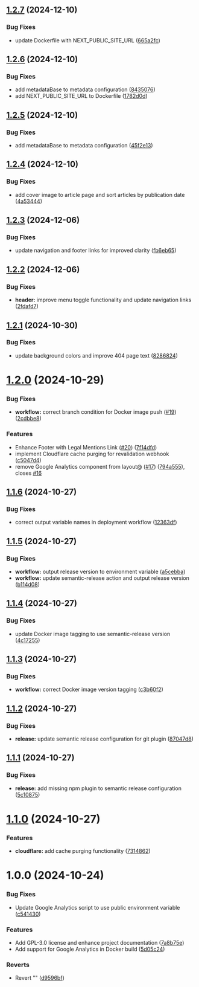 ## [1.2.7](https://github.com/Mowee59/blog-frontend/compare/v1.2.6...v1.2.7) (2024-12-10)


### Bug Fixes

* update Dockerfile with NEXT_PUBLIC_SITE_URL ([665a2fc](https://github.com/Mowee59/blog-frontend/commit/665a2fc4f01882c24ab40241eb233e8ddead2fee))

## [1.2.6](https://github.com/Mowee59/blog-frontend/compare/v1.2.5...v1.2.6) (2024-12-10)


### Bug Fixes

* add metadataBase to metadata configuration ([8435076](https://github.com/Mowee59/blog-frontend/commit/8435076a8afa2341ba6ed4f1a289f4dc14dad570))
* add NEXT_PUBLIC_SITE_URL to Dockerfile ([1782d0d](https://github.com/Mowee59/blog-frontend/commit/1782d0d22020a1c771e42af3cff00d152fa01a8c))

## [1.2.5](https://github.com/Mowee59/blog-frontend/compare/v1.2.4...v1.2.5) (2024-12-10)


### Bug Fixes

* add metadataBase to metadata configuration ([45f2e13](https://github.com/Mowee59/blog-frontend/commit/45f2e1383328fa5e20430c2b76ad6111a5a2d604))

## [1.2.4](https://github.com/Mowee59/blog-frontend/compare/v1.2.3...v1.2.4) (2024-12-10)


### Bug Fixes

* add cover image to article page and sort articles by publication date ([4a53444](https://github.com/Mowee59/blog-frontend/commit/4a53444e1a9a8534f02523ed34d77f4daa2ab55c))

## [1.2.3](https://github.com/Mowee59/blog-frontend/compare/v1.2.2...v1.2.3) (2024-12-06)


### Bug Fixes

* update navigation and footer links for improved clarity ([fb6eb65](https://github.com/Mowee59/blog-frontend/commit/fb6eb65f31a8a99a8f866c1a48fe598ebb00da53))

## [1.2.2](https://github.com/Mowee59/blog-frontend/compare/v1.2.1...v1.2.2) (2024-12-06)


### Bug Fixes

* **header:** improve menu toggle functionality and update navigation links ([2fdafd7](https://github.com/Mowee59/blog-frontend/commit/2fdafd7dd05ea9f4045d57744add651ea1dca4e0))

## [1.2.1](https://github.com/Mowee59/blog-frontend/compare/v1.2.0...v1.2.1) (2024-10-30)


### Bug Fixes

* update background colors and improve 404 page text ([8286824](https://github.com/Mowee59/blog-frontend/commit/8286824c14bd41477e557ee1d7cc3fb7df340f49))

# [1.2.0](https://github.com/Mowee59/blog-frontend/compare/v1.1.6...v1.2.0) (2024-10-29)


### Bug Fixes

* **workflow:** correct branch condition for Docker image push ([#19](https://github.com/Mowee59/blog-frontend/issues/19)) ([2cdbbe8](https://github.com/Mowee59/blog-frontend/commit/2cdbbe8cc1b6c43b8726d480d9cdd967e486b409))


### Features

* Enhance Footer with Legal Mentions Link ([#20](https://github.com/Mowee59/blog-frontend/issues/20)) ([7f14dfd](https://github.com/Mowee59/blog-frontend/commit/7f14dfd34d51896d9bb7303acb73f8034e155c06))
* implement Cloudflare cache purging for revalidation webhook ([c5047d4](https://github.com/Mowee59/blog-frontend/commit/c5047d4a1e1bb90e39a8175192b5fae94cd70e05))
* remove Google Analytics component from layout@ ([#17](https://github.com/Mowee59/blog-frontend/issues/17)) ([794a555](https://github.com/Mowee59/blog-frontend/commit/794a555d61acbcee6abc32a8b9b06858c191d733)), closes [#16](https://github.com/Mowee59/blog-frontend/issues/16)

## [1.1.6](https://github.com/Mowee59/blog-frontend/compare/v1.1.5...v1.1.6) (2024-10-27)


### Bug Fixes

* correct output variable names in deployment workflow ([12363df](https://github.com/Mowee59/blog-frontend/commit/12363dfc4a45e4a5e2e6467212f62936255a62cf))

## [1.1.5](https://github.com/Mowee59/blog-frontend/compare/v1.1.4...v1.1.5) (2024-10-27)


### Bug Fixes

* **workflow:** output release version to environment variable ([a5cebba](https://github.com/Mowee59/blog-frontend/commit/a5cebba6865afa7551b3e67b6cbe9e1a03800812))
* **workflow:** update semantic-release action and output release version ([b114d08](https://github.com/Mowee59/blog-frontend/commit/b114d08b98bbb65948666ea1a5909c0560880b51))

## [1.1.4](https://github.com/Mowee59/blog-frontend/compare/v1.1.3...v1.1.4) (2024-10-27)


### Bug Fixes

* update Docker image tagging to use semantic-release version ([4c17255](https://github.com/Mowee59/blog-frontend/commit/4c17255c480a2999e6b98709543a1478285f8f24))

## [1.1.3](https://github.com/Mowee59/blog-frontend/compare/v1.1.2...v1.1.3) (2024-10-27)


### Bug Fixes

* **workflow:** correct Docker image version tagging ([c3b60f2](https://github.com/Mowee59/blog-frontend/commit/c3b60f2cf3613c124bd8ae4cf6a01e3b160e418d))

## [1.1.2](https://github.com/Mowee59/blog-frontend/compare/v1.1.1...v1.1.2) (2024-10-27)


### Bug Fixes

* **release:** update semantic release configuration for git plugin ([87047d8](https://github.com/Mowee59/blog-frontend/commit/87047d854c8ff5c520abde5b6947b7e821157d6d))

## [1.1.1](https://github.com/Mowee59/blog-frontend/compare/v1.1.0...v1.1.1) (2024-10-27)


### Bug Fixes

* **release:** add missing npm plugin to semantic release configuration ([5c10875](https://github.com/Mowee59/blog-frontend/commit/5c108755280ed803407c9675b60f800ed721176a))

# [1.1.0](https://github.com/Mowee59/blog-frontend/compare/v1.0.0...v1.1.0) (2024-10-27)


### Features

* **cloudflare:** add cache purging functionality ([7314862](https://github.com/Mowee59/blog-frontend/commit/7314862c549b8e771bf3831dcc80a15a1f992ffc))

# 1.0.0 (2024-10-24)


### Bug Fixes

* Update Google Analytics script to use public environment variable ([c541430](https://github.com/Mowee59/blog-frontend/commit/c5414301fdd86818ab3ec25f860b3f7293238607))


### Features

* Add GPL-3.0 license and enhance project documentation ([7a8b75e](https://github.com/Mowee59/blog-frontend/commit/7a8b75e4e7bb87da7ea23e8ffe463b6dad1cc75d))
* Add support for Google Analytics in Docker build ([5d05c24](https://github.com/Mowee59/blog-frontend/commit/5d05c24ebf6a566729d96cc7bfd834e3c2ca6631))


### Reverts

* Revert "" ([d9596bf](https://github.com/Mowee59/blog-frontend/commit/d9596bf517dbbb740b5f4dc44ca1247ebc3d219f))
